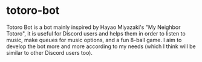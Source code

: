 # totoro-bot

Totoro Bot is a bot mainly inspired by Hayao Miyazaki's "My Neighbor Totoro", it is useful for Discord users and helps them in order to listen to music, make queues for music options, and a fun 8-ball game. I aim to develop the bot more and more according to my needs (which I think will be similar to other Discord users too).
